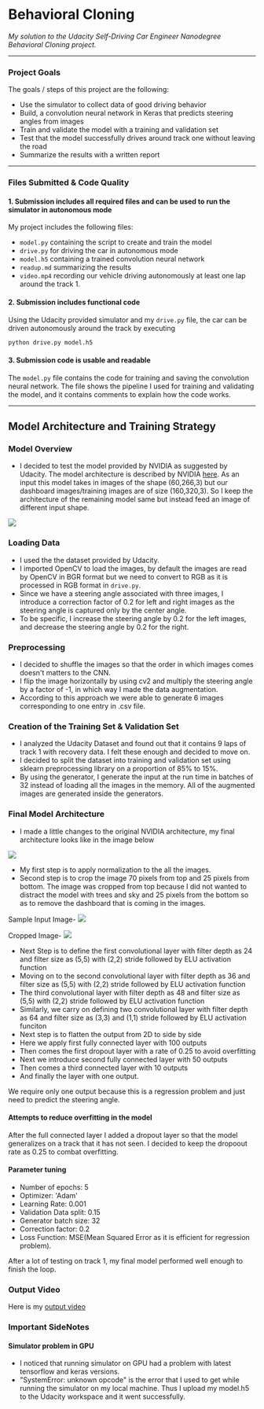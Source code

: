 # **Behavioral Cloning**

*My solution to the Udacity Self-Driving Car Engineer Nanodegree Behavioral Cloning project.*

---
### Project Goals
The goals / steps of this project are the following:

* Use the simulator to collect data of good driving behavior
* Build, a convolution neural network in Keras that predicts steering angles from images
* Train and validate the model with a training and validation set
* Test that the model successfully drives around track one without leaving the road
* Summarize the results with a written report

---
### Files Submitted & Code Quality

#### 1. Submission includes all required files and can be used to run the simulator in autonomous mode

My project includes the following files:
* ```model.py``` containing the script to create and train the model
* ```drive.py``` for driving the car in autonomous mode
* ```model.h5``` containing a trained convolution neural network
* ```readup.md``` summarizing the results
* ```video.mp4``` recording our vehicle driving autonomously at least one lap around the track 1.

#### 2. Submission includes functional code

Using the Udacity provided simulator and my ```drive.py``` file, the car can be driven autonomously around the track by executing 
```sh
python drive.py model.h5
```

#### 3. Submission code is usable and readable

The ```model.py``` file contains the code for training and saving the convolution neural network. The file shows the pipeline I used for training and validating the model, and it contains comments to explain how the code works.

---

## Model Architecture and Training Strategy


###  Model Overview

* I decided to test the model provided by NVIDIA as suggested by Udacity. The model architecture is described by NVIDIA [here](https://images.nvidia.com/content/tegra/automotive/images/2016/solutions/pdf/end-to-end-dl-using-px.pdf). As an input this model takes in images of the shape (60,266,3) but our dashboard images/training images are of size (160,320,3). So I keep the architecture of the remaining model same but instead feed an image of different input shape.

<img src="./images/NVIDIA.JPG">

### Loading Data

* I used the the dataset provided by Udacity.
* I imported OpenCV to load the images, by default the images are read by OpenCV in BGR format but we need to convert to RGB as  it is processed in RGB format in ```drive.py```.
* Since we have a steering angle associated with three images, I introduce a correction factor of 0.2 for left and right images as the steering angle is captured only by the center angle.
* To be specific, I increase the steering angle by 0.2 for the left images, and decrease the steering angle by 0.2 for the right.

### Preprocessing

* I decided to shuffle the images so that the order in which images comes doesn't matters to the CNN.
* I flip the image horizontally by using cv2 and multiply the steering angle by a factor of -1, in which way I made the data augmentation.
* According to this approach we were able to generate 6 images corresponding to one entry in .csv file.

### Creation of the Training Set & Validation Set

* I analyzed the Udacity Dataset and found out that it contains 9 laps of track 1 with recovery data. I felt these enough and decided to move on.
* I decided to split the dataset into training and validation set using sklearn preprocessing library on a proportion of 85% to 15%.
* By using the generator, I generate the input at the run time in batches of 32 instead of loading all the images in the memory. All of the augmented images are generated inside the generators.

### Final Model Architecture

* I made a little changes to the original NVIDIA architecture, my final architecture looks like in the image below

<img src="./images/mymodel.JPG">

* My first step is to apply normalization to the all the images.
* Second step is to crop the image 70 pixels from top and 25 pixels from bottom. The image was cropped from top because I did not wanted to distract the model with trees and sky and 25 pixels from the bottom so as to remove the dashboard that is coming in the images.

Sample Input Image-
<img src="./images/center_2016_12_01_13_32_53_357.jpg">   

Cropped Image-
<img src="./images/center_2016_12_01_13_32_53_357_cropped.jpg">

* Next Step is to define the first convolutional layer with filter depth as 24 and filter size as (5,5) with (2,2) stride followed by ELU activation function
* Moving on to the second convolutional layer with filter depth as 36 and filter size as (5,5) with (2,2) stride followed by ELU activation function
* The third convolutional layer with filter depth as 48 and filter size as (5,5) with (2,2) stride followed by ELU activation function
* Similarly, we carry on defining two convolutional layer with filter depth as 64 and filter size as (3,3) and (1,1) stride followed by ELU activation funciton
* Next step is to flatten the output from 2D to side by side
* Here we apply first fully connected layer with 100 outputs
* Then comes the first dropout layer with a rate of 0.25 to avoid overfitting
* Next we introduce second fully connected layer with 50 outputs
* Then comes a third connected layer with 10 outputs
* And finally the layer with one output.

We require only one output because this is a regression problem and just need to predict the steering angle.

#### Attempts to reduce overfitting in the model
After the full connected layer I added a dropout layer so that the model generalizes on a track that it has not seen. I decided to keep the dropoout rate as 0.25 to combat overfitting.

#### Parameter tuning

* Number of epochs: 5
* Optimizer: 'Adam'
* Learning Rate: 0.001
* Validation Data split: 0.15
* Generator batch size: 32
* Correction factor: 0.2
* Loss Function: MSE(Mean Squared Error as it is efficient for regression problem).

After a lot of testing on track 1, my final model performed well enough to finish the loop.

### Output Video
Here is my [output video](./video.mp4)

### Important SideNotes

#### Simulator problem in GPU

* I noticed that running simulator on GPU had a problem with latest tensorflow and keras versions.
* "SystemError: unknown opcode" is the error that I used to get while running the simulator on my local machine. Thus I upload my model.h5 to the Udacity workspace and it went successfully.
